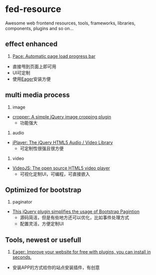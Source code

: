# fed-resource
Awesome web frontend resources, tools, frameworks, libraries, components,  plugins and so on...

## effect enhanced
1. [Pace: Automatic page load progress bar][ee-pace]
  * 直接甩到页面上即可用
  * UI可定制
  * 使用[Eager][tool-eager]安装方便

## multi media process
1. image
  * [cropper: A simple jQuery image cropping plugin][mm-cropper]
    + 功能强大

1. audio
  * [jPlayer: The jQuery HTML5 Audio / Video Library][mm-jplayer]
    + 可定制性很强且很方便

1. video
  * [VideoJS: The open source HTML5 video player][mm-videojs]
    + 可视化定制UI，可编程，可直接嵌入
 
## Optimized for bootstrap
1. paginator
  * [This jQuery plugin simplifies the usage of Bootstrap Pagintion][twbs-pagination]
    + 源码简洁，但是有些地方还可以优化，比如事件处理方式
    + 配置灵活，方便定制UI

## Tools, newest or usefull
1. [Eager: Improve your website for free with plugins, you can install in seconds.][tool-eager]
  * 安装APP的方式给你的站点安装插件，有创意





[tool-eager]: https://eager.io/

[ee-pace]: http://github.hubspot.com/pace/docs/welcome/

[twbs-pagination]: https://github.com/esimakin/twbs-pagination

[mm-cropper]: https://github.com/fengyuanchen/cropper
[mm-jplayer]: http://jplayer.org/
[mm-videojs]: http://www.videojs.com/
